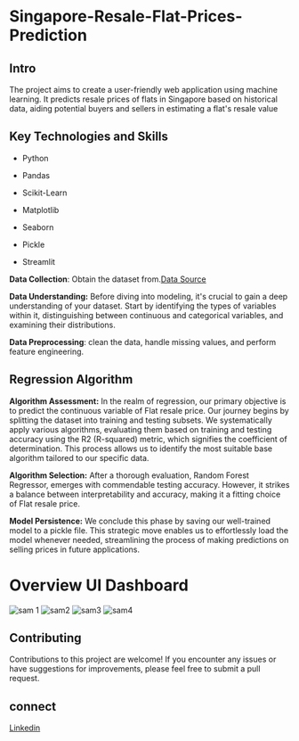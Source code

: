 # Singapore-Resale-Flat-Prices-Prediction
## Intro
The project aims to create a user-friendly web application using machine learning. It predicts resale prices of flats in Singapore based on historical data, aiding potential buyers and sellers in estimating a flat's resale value

## Key Technologies and Skills

- Python
* Pandas
- Scikit-Learn
* Matplotlib
- Seaborn
* Pickle
- Streamlit
  
**Data Collection**: Obtain the dataset from.[Data Source](https://beta.data.gov.sg/collections/189/view)

**Data Understanding:** Before diving into modeling, it's crucial to gain a deep understanding of your dataset. Start by identifying the types of variables within it, distinguishing between continuous and categorical variables, and examining their distributions.

**Data Preprocessing**: clean the data, handle missing values, and perform feature engineering.

## Regression Algorithm

**Algorithm Assessment:** In the realm of regression, our primary objective is to predict the continuous variable of Flat resale price. Our journey begins by splitting the dataset into training and testing subsets. We systematically apply various algorithms, evaluating them based on training and testing accuracy using the R2 (R-squared) metric, which signifies the coefficient of determination. This process allows us to identify the most suitable base algorithm tailored to our specific data.

**Algorithm Selection:** After a thorough evaluation, Random Forest Regressor, emerges with commendable testing accuracy. However, it strikes a balance between interpretability and accuracy, making it a fitting choice of Flat resale price.

**Model Persistence:** We conclude this phase by saving our well-trained model to a pickle file. This strategic move enables us to effortlessly load the model whenever needed, streamlining the process of making predictions on selling prices in future applications.

# Overview UI Dashboard
![sam 1](https://github.com/Viswanathan25/Singapore-Resale-Flat-Prices-Prediction/assets/131848906/c3a763d2-ee47-44c5-81f2-87c6a9e0eed9)
![sam2](https://github.com/Viswanathan25/Singapore-Resale-Flat-Prices-Prediction/assets/131848906/0fe0c1e1-eaa7-4add-9c3b-c9b0de2c03c5)
![sam3](https://github.com/Viswanathan25/Singapore-Resale-Flat-Prices-Prediction/assets/131848906/3641adfd-5407-4cee-a4a9-2b07ac051788)
![sam4](https://github.com/Viswanathan25/Singapore-Resale-Flat-Prices-Prediction/assets/131848906/d6dbb7ea-84c1-4daf-96c1-b67b4a39448d)

## Contributing
Contributions to this project are welcome! If you encounter any issues or have suggestions for improvements, please feel free to submit a pull request.

## connect 
[Linkedin](https://www.linkedin.com/in/viswanathan-sankaran-vis25)
